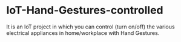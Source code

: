 # IoT-Hand-Gestures-controlled
It is an IoT project in which you can control (turn on/off) the various electrical appliances in home/workplace with Hand Gestures. 
